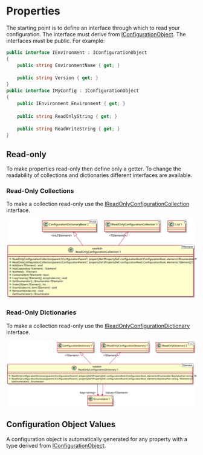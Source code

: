 ﻿# Properties

The starting point is to define an interface through which to read your 
configuration.  The interface must derive from
[IConfigurationObject](/api/OpenCollar.Extensions.Configuration.IConfigurationObject.md).
The interfaces must be public.  For example:

```cs
public interface IEnvironment : IConfigurationObject
{
    public string EnvironmentName { get; }

    public string Version { get; }
}
public interface IMyConfig : IConfigurationObject
{
    public IEnvironment Environment { get; }

    public string ReadOnlyString { get; }

    public string ReadWriteString { get; }
}
```

## Read-only

To make properties read-only then define only a getter.  To change the readability of collections
and dictionaries different interfaces are available.

### Read-Only Collections

To make a collection read-only use the [IReadOnlyConfigurationCollection](/api/OpenCollar.Extensions.Configuration.IReadOnlyConfigurationCollection-1.html)
interface.

![UML Diagram of the ReadOnlyConfigurationCollection<> class](../images/uml-diagrams/Collections/ReadOnlyConfigurationCollection/ReadOnlyConfigurationCollection.svg)


### Read-Only Dictionaries

To make a collection read-only use the [IReadOnlyConfigurationDictionary](/api/OpenCollar.Extensions.Configuration.IReadOnlyConfigurationDictionary-1.html)
interface.

![UML Diagram of the ReadOnlyConfigurationDictionary<> class](../images/uml-diagrams/Collections/ReadOnlyConfigurationDictionary/ReadOnlyConfigurationDictionary.svg)

## Configuration Object Values

A configuration object is automatically generated for any property with a type
derived from [IConfigurationObject](api/OpenCollar.Extensions.Configuration.IConfigurationObject.html).